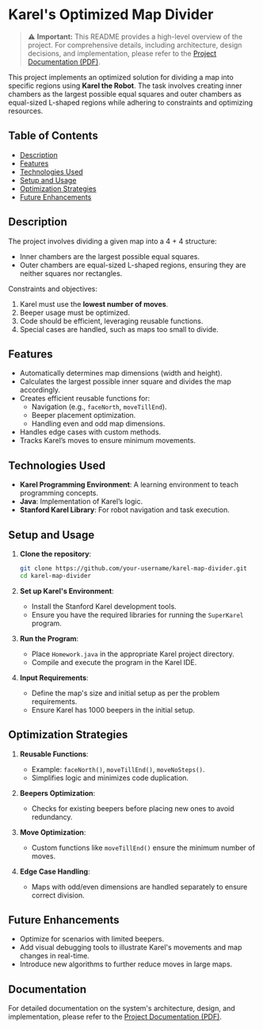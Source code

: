 # Karel's Optimized Map Divider

> ⚠️ **Important:** This README provides a high-level overview of the project. For comprehensive details, including architecture, design decisions, and implementation, please refer to the [Project Documentation (PDF)](./Karel%20the%20Robot%20Documentation.pdf).

This project implements an optimized solution for dividing a map into specific regions using **Karel the Robot**. The task involves creating inner chambers as the largest possible equal squares and outer chambers as equal-sized L-shaped regions while adhering to constraints and optimizing resources.

## Table of Contents

- [Description](#description)
- [Features](#features)
- [Technologies Used](#technologies-used)
- [Setup and Usage](#setup-and-usage)
- [Optimization Strategies](#optimization-strategies)
- [Future Enhancements](#future-enhancements)

## Description

The project involves dividing a given map into a 4 + 4 structure:
- Inner chambers are the largest possible equal squares.
- Outer chambers are equal-sized L-shaped regions, ensuring they are neither squares nor rectangles.

Constraints and objectives:
1. Karel must use the **lowest number of moves**.
2. Beeper usage must be optimized.
3. Code should be efficient, leveraging reusable functions.
4. Special cases are handled, such as maps too small to divide.

## Features

- Automatically determines map dimensions (width and height).
- Calculates the largest possible inner square and divides the map accordingly.
- Creates efficient reusable functions for:
  - Navigation (e.g., `faceNorth`, `moveTillEnd`).
  - Beeper placement optimization.
  - Handling even and odd map dimensions.
- Handles edge cases with custom methods.
- Tracks Karel’s moves to ensure minimum movements.

## Technologies Used

- **Karel Programming Environment**: A learning environment to teach programming concepts.
- **Java**: Implementation of Karel’s logic.
- **Stanford Karel Library**: For robot navigation and task execution.

## Setup and Usage

1. **Clone the repository**:
   ```bash
   git clone https://github.com/your-username/karel-map-divider.git
   cd karel-map-divider

2.  **Set up Karel's Environment**:
    -   Install the Stanford Karel development tools.
    -   Ensure you have the required libraries for running the `SuperKarel` program.
    
3.  **Run the Program**:
    -   Place `Homework.java` in the appropriate Karel project directory.
    -   Compile and execute the program in the Karel IDE.
    
4.  **Input Requirements**:
    -   Define the map's size and initial setup as per the problem requirements.
    -   Ensure Karel has 1000 beepers in the initial setup.

## Optimization Strategies

1.  **Reusable Functions**:
    -   Example: `faceNorth()`, `moveTillEnd()`, `moveNoSteps()`.
    -   Simplifies logic and minimizes code duplication.
    
2.  **Beepers Optimization**:
    -   Checks for existing beepers before placing new ones to avoid redundancy.
      
3.  **Move Optimization**:
    -   Custom functions like `moveTillEnd()` ensure the minimum number of moves.
  
4.  **Edge Case Handling**:
    -   Maps with odd/even dimensions are handled separately to ensure correct division.

## Future Enhancements

-   Optimize for scenarios with limited beepers.
-   Add visual debugging tools to illustrate Karel's movements and map changes in real-time.
-   Introduce new algorithms to further reduce moves in large maps.

## Documentation

For detailed documentation on the system's architecture, design, and implementation, please refer to the [Project Documentation (PDF)](./Karel%20the%20Robot%20Documentation.pdf).
